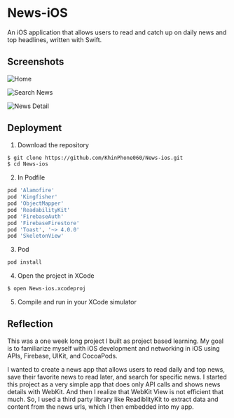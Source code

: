 
# News-iOS

An iOS application that allows users to read and catch up on daily news and top headlines, written with Swift.



## Screenshots

![Home](https://github.com/KhinPhone060/News-ios/blob/main/Screenshots/Home.png)

![Search News](https://github.com/KhinPhone060/News-ios/blob/main/Screenshots/SearchNews.png)

![News Detail](https://github.com/KhinPhone060/News-ios/blob/main/Screenshots/DetailNews.png)


## Deployment

1. Download the repository

```bash
$ git clone https://github.com/KhinPhone060/News-ios.git
$ cd News-ios
```
2. In Podfile
```bash
pod 'Alamofire'
pod 'Kingfisher'
pod 'ObjectMapper'
pod 'ReadabilityKit'
pod 'FirebaseAuth'
pod 'FirebaseFirestore'
pod 'Toast', '~> 4.0.0'
pod 'SkeletonView'
```
3. Pod
```bash
pod install
```

4. Open the project in XCode
```bash
$ open News-ios.xcodeproj
```
5. Compile and run in your XCode simulator

## Reflection
This was a one week long project I built as project based learning. My goal is to familiarize myself with iOS development and networking in iOS using APIs, Firebase, UIKit, and CocoaPods. 

I wanted to create a news app that allows users to read daily and top news, save their favorite news to read later, and search for specific news. I started this project as a very simple app that does only API calls and shows news details with WebKit. And then I realize that WebKit View is not efficient that much. So, I used a third party library like ReadiblityKit to extract data and content from the news urls, which I then embedded into my app.
